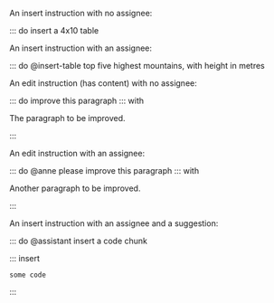 An insert instruction with no assignee:

::: do insert a 4x10 table

An insert instruction with an assignee:

::: do @insert-table top five highest mountains, with height in metres

An edit instruction (has content) with no assignee:

::: do improve this paragraph
::: with

The paragraph to be improved.

:::

An edit instruction with an assignee:

::: do @anne please improve this paragraph
::: with

Another paragraph to be improved.

:::

An insert instruction with an assignee and a suggestion:

::: do @assistant insert a code chunk

::: insert

```exec
some code
```

:::